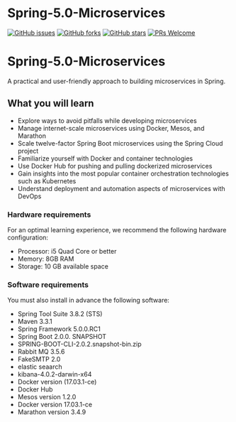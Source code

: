 # Spring-5.0-Microservices
[![GitHub issues](https://img.shields.io/github/issues/TrainingByPackt/Spring-5.0-Microservices.svg)](https://github.com/TrainingByPackt/Spring-5.0-Microservices/issues)
[![GitHub forks](https://img.shields.io/github/forks/TrainingByPackt/Spring-5.0-Microservices.svg)](https://github.com/TrainingByPackt/Spring-5.0-Microservices/network)
[![GitHub stars](https://img.shields.io/github/stars/TrainingByPackt/Spring-5.0-Microservices-.svg)](https://github.com/TrainingByPackt/Spring-5.0-Microservices-/stargazers)
[![PRs Welcome](https://img.shields.io/badge/PRs-welcome-brightgreen.svg)](https://github.com/TrainingByPackt/Spring-5.0-Microservices-/pulls)


# Spring-5.0-Microservices
A practical and user-friendly approach to building microservices in Spring.

## What you will learn
* Explore ways to avoid pitfalls while developing microservices
* Manage internet-scale microservices using Docker, Mesos, and Marathon
* Scale twelve-factor Spring Boot microservices using the Spring Cloud project
* Familiarize yourself with Docker and container technologies
* Use Docker Hub for pushing and pulling dockerized microservices
* Gain insights into the most popular container orchestration technologies such as Kubernetes
* Understand deployment and automation aspects of microservices with DevOps

### Hardware requirements
For an optimal learning experience, we recommend the following hardware configuration:
* Processor: i5 Quad Core or better
* Memory: 8GB RAM
* Storage: 10 GB available space

### Software requirements
You must also install in advance the following software:
* Spring Tool Suite 3.8.2 (STS)
* Maven 3.3.1
* Spring Framework 5.0.0.RC1
* Spring Boot 2.0.0. SNAPSHOT
* SPRING-BOOT-CLI-2.0.2.snapshot-bin.zip
* Rabbit MQ 3.5.6
* FakeSMTP 2.0
* elastic seaarch
* kibana-4.0.2-darwin-x64
* Docker version (17.03.1-ce)
* Docker Hub
* Mesos version 1.2.0
* Docker version 17.03.1-ce
* Marathon version 3.4.9
  
